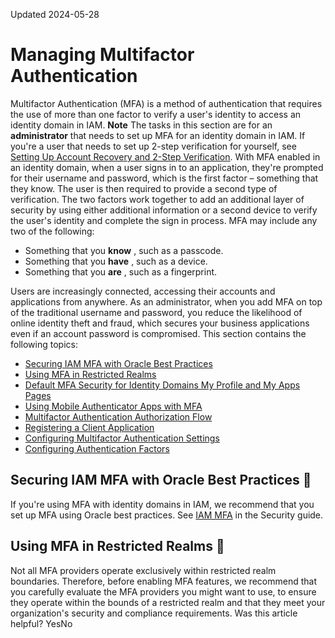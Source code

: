Updated 2024-05-28
# Managing Multifactor Authentication
Multifactor Authentication (MFA) is a method of authentication that requires the use of more than one factor to verify a user's identity to access an identity domain in IAM.
**Note** The tasks in this section are for an **administrator** that needs to set up MFA for an identity domain in IAM. If you're a user that needs to set up 2-step verification for yourself, see [Setting Up Account Recovery and 2-Step Verification](https://docs.oracle.com/en-us/iaas/Content/Identity/usersettings/manage_security_and_2_step_verification.htm#manage_security_and_2_step_verification "Set up and manage account recovery, 2-step verification, and generate bypass codes to ensure that you always have secure access to your account.").
With MFA enabled in an identity domain, when a user signs in to an application, they're prompted for their username and password, which is the first factor – something that they know. The user is then required to provide a second type of verification. The two factors work together to add an additional layer of security by using either additional information or a second device to verify the user's identity and complete the sign in process.
MFA may include any two of the following:
  * Something that you **know** , such as a passcode.
  * Something that you **have** , such as a device.
  * Something that you **are** , such as a fingerprint.


Users are increasingly connected, accessing their accounts and applications from anywhere. As an administrator, when you add MFA on top of the traditional username and password, you reduce the likelihood of online identity theft and fraud, which secures your business applications even if an account password is compromised.
This section contains the following topics:
  * [Securing IAM MFA with Oracle Best Practices](https://docs.oracle.com/en-us/iaas/Content/Identity/mfa/understand-multi-factor-authentication.htm#understand-multi-factor-authentication__iam-domains-mfa-best-practice)
  * [Using MFA in Restricted Realms](https://docs.oracle.com/en-us/iaas/Content/Identity/mfa/understand-multi-factor-authentication.htm#understand-multi-factor-authentication__mfa-restr-realms)
  * [Default MFA Security for Identity Domains My Profile and My Apps Pages](https://docs.oracle.com/en-us/iaas/Content/Identity/mfa/default_mfa_access_for_identity_domains_my_profile.htm#default_mfa_access_for_identity_domains_my_profile "MFA enrollment and authentication is enabled by default for My Profile and My Apps access for all users.")
  * [Using Mobile Authenticator Apps with MFA](https://docs.oracle.com/en-us/iaas/Content/Identity/mfa/learn-using-mobile-authenticator-app-mfa.htm#learn-using-mobile-authenticator-app-mfa "Using a mobile authenticator application for MFA in an identity domain in IAM provides a second factor of authentication in the form of a time-based one-time passcode \(OTP\) or push notification, and offers several options for implementing app protection and compliance policy.")
  * [Multifactor Authentication Authorization Flow](https://docs.oracle.com/en-us/iaas/Content/Identity/mfa/multi-factor-authentication-authorization-flows.htm#multi-factor-authentication-authorization-flows "The authorization flows that support multifactor authentication \(MFA\) in an identity domain in IAM are the Authorization Code Grant Type and SAML2 Assertion.")
  * [Registering a Client Application](https://docs.oracle.com/en-us/iaas/Content/Identity/mfa/register-client-app.htm#register-client-app "Before you configure multifactor authentication \(MFA\) in an identity domain in IAM, register a client application so that you have the credentials \(client ID and client secret\) that are used for authentication in REST API calls. Oracle Support can use your client ID and client secret to help you troubleshoot if you have issues, for example, if you lock yourself out of an identity domain when configuring MFA.")
  * [Configuring Multifactor Authentication Settings](https://docs.oracle.com/en-us/iaas/Content/Identity/mfa/configure-multi-factor-authentication-settings.htm#configure-multi-factor-authentication-settings "Configure multifactor authentication \(MFA\) settings and compliance policies that define which MFA factors are required to access an identity domain in IAM, and then configure the MFA factors.")
  * [Configuring Authentication Factors](https://docs.oracle.com/en-us/iaas/Content/Identity/mfa/configure-authentication-factors.htm#configure-authentication-factors "You can configure the following authentication factors for an identity domain.")


## Securing IAM MFA with Oracle Best Practices 🔗 
If you're using MFA with identity domains in IAM, we recommend that you set up MFA using Oracle best practices. See [IAM MFA](https://docs.oracle.com/iaas/Content/Security/Reference/iam_security_topic-IAM_MFA.htm) in the Security guide. 
## Using MFA in Restricted Realms 🔗 
Not all MFA providers operate exclusively within restricted realm boundaries. Therefore, before enabling MFA features, we recommend that you carefully evaluate the MFA providers you might want to use, to ensure they operate within the bounds of a restricted realm and that they meet your organization's security and compliance requirements.
Was this article helpful?
YesNo

